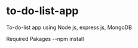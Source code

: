 # to-do-list-app
To-do-list app using Node js, express js, MongoDB

Required Pakages
--npm install


